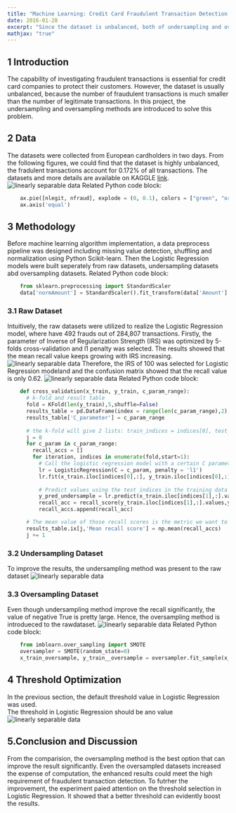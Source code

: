```yaml
---
title: "Machine Learning: Credit Card Fraudulent Transaction Detection using Python"
date: 2016-01-28
excerpt: "Since the dataset is unbalanced, both of undersampling and oversampling methods are applied to detect fraudulent transactions."
mathjax: "true"
---
```

## 1 Introduction
The capability of investigating fraudulent transactions is essential for credit card companies to protect their customers. However, the dataset is usually unbalanced, because the number of fraudulent transactions is much smaller than the number of legitimate transactions. In this project, the undersampling and oversampling methods are introduced to solve this problem. 
  
## 2 Data  
The datasets were collected from European cardholders in two days. From the following figures, we could find that the dataset is highly unbalanced, the fradulent transactions account for 0.172% of all transactions. The datasets and more details are available on KAGGLE [link](https://www.kaggle.com/mlg-ulb/creditcardfraud).
<img src="{{ site.url }}{{ site.baseurl }}/images/ml_creditcard/1_1.png" alt="linearly separable data">
Related Python code block:
```python
    ax.pie([nlegit, nfraud], explode = (0, 0.1), colors = ["green", "orange"], labels = ('Normal Transactions','Fraudulent Transactions'), autopct='%0.3f%%', shadow=False, startangle=135)
    ax.axis('equal')
```

## 3 Methodology
Before machine learning algorithm implementation, a data preprocess pipeline was designed including missing value detection, shuffling and normalization using Python Scikit-learn. Then the Logistic Regression models were built seperately from raw datasets, undersampling datasets abd oversampling datasets.
Related Python code block:
```python
    from sklearn.preprocessing import StandardScaler
    data['normAmount'] = StandardScaler().fit_transform(data['Amount'].reshape(-1,1))
```

### 3.1 Raw Dataset
Intuitively, the raw datasets were utilized to realize the Logistic Regression model, where have 492 frauds out of 284,807 transactions. Firstly, the parameter of Inverse of Regularization Strength (IRS) was optimized by 5-folds cross-validation and l1 penalty was selected. The results showed that the mean recall value keeps growing with IRS increasing.
<img src="{{ site.url }}{{ site.baseurl }}/images/ml_creditcard/2_1_cparam.png" alt="linearly separable data">
Therefore, the IRS of 100 was selected for Logistic Regression modeland and the confusion matrix showed that the recall value is only 0.62. 
<img src="{{ site.url }}{{ site.baseurl }}/images/ml_creditcard/2_1.png" alt="linearly separable data">
Related Python code block:
```python
    def cross_validation(x_train, y_train, c_param_range):
      # k-fold and result table
      fold = KFold(len(y_train),5,shuffle=False) 
      results_table = pd.DataFrame(index = range(len(c_param_range),2), columns = ['C_parameter','Mean recall score'])
      results_table['C_parameter'] = c_param_range
      
      # the k-fold will give 2 lists: train_indices = indices[0], test_indices = indices[1]
      j = 0
      for c_param in c_param_range:
        recall_accs = []
        for iteration, indices in enumerate(fold,start=1):
          # Call the logistic regression model with a certain C parameter
          lr = LogisticRegression(C = c_param, penalty = 'l1')
          lr.fit(x_train.iloc[indices[0],:], y_train.iloc[indices[0],:].values.ravel()) 
          
          # Predict values using the test indices in the training data
          y_pred_undersample = lr.predict(x_train.iloc[indices[1],:].values)
          recall_acc = recall_score(y_train.iloc[indices[1],:].values,y_pred_undersample)
          recall_accs.append(recall_acc)

      # The mean value of those recall scores is the metric we want to save and get hold of.
      results_table.ix[j,'Mean recall score'] = np.mean(recall_accs)
      j += 1
```

### 3.2 Undersampling Dataset
To improve the results, the undersampling method was present to the raw dataset
<img src="{{ site.url }}{{ site.baseurl }}/images/ml_creditcard/2_2.png" alt="linearly separable data">

### 3.3 Oversampling Dataset
Even though undersampling method improve the recall significantly, the value of negative True is pretty large. Hence, the oversampling method is introdueced to the rawdataset. 
<img src="{{ site.url }}{{ site.baseurl }}/images/ml_creditcard/2_3.png" alt="linearly separable data">
Related Python code block:
```python
    from imblearn.over_sampling import SMOTE
    oversampler = SMOTE(random_state=0)
    x_train_oversample, y_train__oversample = oversampler.fit_sample(x_train, y_train)
```

## 4 Threshold Optimization
In the previous section, the default threshold value in Logistic Regression was used.  
The threshold in Logistic Regression should be ano value 
<img src="{{ site.url }}{{ site.baseurl }}/images/ml_creditcard/3_1.png" alt="linearly separable data">

## 5.Conclusion and Discussion
From the comparision, the oversampling method is the best option that can improve the result significantly. Even the oversampled datasets increased the expense of computation, the enhanced results could meet the high requirement of fraudulent transaction detection. To futrher the improvement, the experiment paied attention on the threshold selection in Logistic Regression. It showed that a better threshold can evidently boost the results. 
